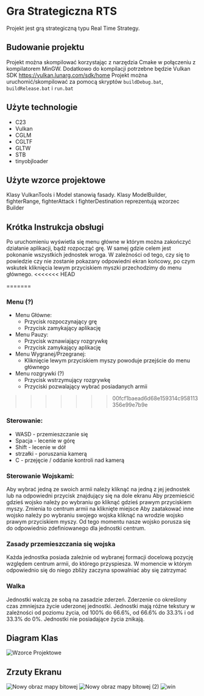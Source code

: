 # Gra Strategiczna RTS
Projekt jest grą strategiczną typu Real Time Strategy.

## Budowanie projektu
Projekt można skompilować korzystając z narzędzia Cmake w połączeniu z kompilatorem MinGW.
Dodatkowo do kompilacji potrzebne będzie Vulkan SDK https://vulkan.lunarg.com/sdk/home
Projekt można uruchomić/skompilować za pomocą skryptów `buildDebug.bat`, `buildRelease.bat` i `run.bat`

## Użyte technologie
  * C23
  * Vulkan
  * CGLM
  * CGLTF
  * GLTW
  * STB
  * tinyobjloader

## Użyte wzorce projektowe
  Klasy VulkanTools i Model stanowią fasady.
  Klasy ModelBuilder, fighterRange, fighterAttack i fighterDestination reprezentują wzorzec Builder

## Krótka Instrukcja obsługi
Po uruchomieniu wyświetla się menu główne w którym można zakończyć działanie aplikacji, bądź rozpocząć grę.
W samej gdzie celem jest pokonanie wszystkich jednostek wroga. W zależności od tego, czy się to powiedzie
czy nie zostanie pokazany odpowiedni ekran końcowy, po czym wskutek kliknięcia lewym przyciskiem myszki
przechodzimy do menu głównego.
<<<<<<< HEAD

=======
### Menu (?)
  * Menu Główne:
    * Przycisk rozpoczynający grę
    * Przycisk zamykający aplikację
  * Menu Pauzy:
    * Przycisk wznawiający rozgrywkę
    * Przycisk zamykający aplikację
  * Menu Wygranej/Przegranej:
    * Kliknięcie lewym przyciskiem myszy powoduje przejście do menu głównego
  * Menu rozgrywki (?)
    * Przycisk wstrzymujący rozgrywkę
    * Przyciski pozwalający wybrać posiadanych armii
>>>>>>> 00fcf1baead6d68e159314c958113356e99e7b9e
### Sterowanie:
  * WASD - przemieszczanie się
  * Spacja - lecenie w górę
  * Shift - lecenie w dół
  * strzałki - poruszania kamerą
  * C - przejęcie / oddanie kontroli nad kamerą
### Sterowanie Wojskami:
  Aby wybrać jedną ze swoich armii należy kliknąć na jedną z jej jednostek lub na odpowiedni przycisk
    znajdujący się na dole ekranu
  Aby przemieścić gdzieś wojsko należy po wybraniu go kliknąć gdzieś prawym przyciskiem myszy. Zmienia to centrum armii na kliknięte miejsce
  Aby zaatakować inne wojsko należy po wybraniu swojego wojska kliknąć na wrodzie wojsko prawym przyciskiem myszy. Od tego momentu nasze wojsko porusza się do odpowiednio zdefiniowanego dla jednostki centrum.
### Zasady przemieszczania się wojska
  Każda jednostka posiada zależnie od wybranej formacji docelową pozycję względem centrum armii, do którego przyspiesza. W momencie w którym odpowiednio się do niego zbliży zaczyna spowalniać aby się zatrzymać
### Walka
  Jednostki walczą ze sobą na zasadzie zderzeń. Zderzenie co określony czas zmniejsza życie uderzonej jednostki. Jednostki mają różne tekstury w zależności od poziomu życia, od 100% do 66.6%, od 66.6% do 33.3% i od 33.3% do 0%. Jednostki nie posiadające życia znikają.
## Diagram Klas
![Wzorce Projektowe](https://github.com/user-attachments/assets/7393aacf-5bfe-44ac-adb9-739fc06070db)
## Zrzuty Ekranu
![Nowy obraz mapy bitowej](https://github.com/user-attachments/assets/e56b954a-259d-4d1f-8dfa-d4bce8fba502)
![Nowy obraz mapy bitowej (2)](https://github.com/user-attachments/assets/bfb2c3ca-14d6-4ec6-a133-7ac793c65a97)
![win](https://github.com/user-attachments/assets/85129632-959d-48bc-8ea7-b7954ef86d94)
